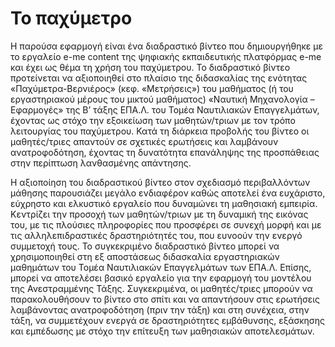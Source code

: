# Το παχύμετρο
Η παρούσα εφαρμογή είναι ένα διαδραστικό βίντεο που δημιουργήθηκε με το εργαλείο e-me content της ψηφιακής εκπαιδευτικής πλατφόρμας e-me και έχει ως θέμα τη χρήση του παχύμετρου. Το διαδραστικό βίντεο προτείνεται να αξιοποιηθεί στο πλαίσιο της διδασκαλίας της ενότητας «Παχύμετρα-Βερνιέρος» (κεφ. «Μετρήσεις») του μαθήματος (ή του εργαστηριακού μέρους του μικτού μαθήματος) «Ναυτική Μηχανολογία – Εφαρμογές» της Β’ τάξης ΕΠΑ.Λ. του Τομέα Ναυτιλιακών Επαγγελμάτων, έχοντας ως στόχο την εξοικείωση των μαθητών/τριων με τον τρόπο λειτουργίας του παχύμετρου. Κατά τη διάρκεια προβολής του βίντεο οι μαθητές/τριες απαντούν σε σχετικές ερωτήσεις και λαμβάνουν ανατροφοδότηση, έχοντας τη δυνατότητα επανάληψης της προσπάθειας στην περίπτωση λανθασμένης απάντησης.

Η αξιοποίηση του διαδραστικού βίντεο στον σχεδιασμό περιβαλλόντων μάθησης παρουσιάζει μεγάλο ενδιαφέρον καθώς αποτελεί ένα ευχάριστο, εύχρηστο και ελκυστικό εργαλείο που δυναμώνει τη μαθησιακή εμπειρία. Κεντρίζει την προσοχή των μαθητών/τριων με τη δυναμική της εικόνας του, με τις πλούσιες πληροφορίες που προσφέρει σε συνεχή μορφή και με τις αλληλεπιδραστικές δραστηριότητές του, που ευνοούν την ενεργό συμμετοχή τους. Το συγκεκριμένο διαδραστικό βίντεο μπορεί να χρησιμοποιηθεί στη εξ αποστάσεως διδασκαλία εργαστηριακών μαθημάτων του Τομέα Ναυτιλιακών Επαγγελμάτων των ΕΠΑ.Λ. Επίσης, μπορεί να αποτελέσει βασικό εργαλείο για την εφαρμογή του μοντέλου της Ανεστραμμένης Τάξης. Συγκεκριμένα, οι μαθητές/τριες μπορούν να παρακολουθήσουν το βίντεο στο σπίτι και να απαντήσουν στις ερωτήσεις λαμβάνοντας ανατροφοδότηση (πριν την τάξη) και στη συνέχεια, στην τάξη, να συμμετέχουν ενεργά σε δραστηριότητες εμβάθυνσης, εξάσκησης και εμπέδωσης με στόχο την επίτευξη των μαθησιακών αποτελεσμάτων.
